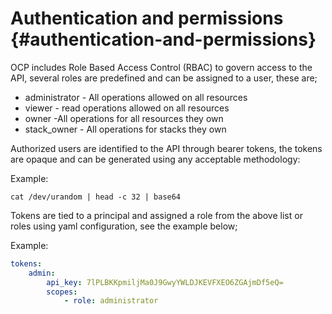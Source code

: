 # Authentication and permissions {#authentication-and-permissions}

OCP includes Role Based Access Control (RBAC) to govern access to the API, several roles are predefined and can be assigned to a user, these are;

* administrator \- All operations allowed on all resources
* viewer \- read operations allowed on all resources
* owner \-All operations for all resources they own
* stack\_owner \- All operations for stacks they own

Authorized users are identified to the API through bearer tokens, the tokens are opaque and can be generated using any acceptable methodology:

Example:

```shell
cat /dev/urandom | head -c 32 | base64
```

Tokens are tied to a principal and assigned a role from the above list or roles using yaml configuration, see the example below;

Example:

```yaml
tokens:
    admin:
        api_key: 7lPLBKKpmiljMa0J9GwyYWLDJKEVFXEO6ZGAjmDf5eQ=
        scopes:
            - role: administrator
```